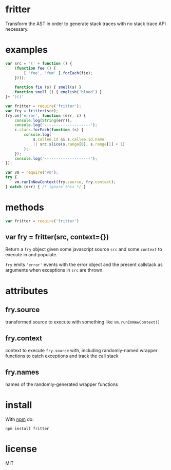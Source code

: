 fritter
=======

Transform the AST in order to generate stack traces with no stack trace API
necessary.

examples
========

``` js
var src = '(' + function () {
    (function fee () {
        [ 'foe', 'fum' ].forEach(fie);
    })();
    
    function fie (s) { smell(s) }
    function smell () { english('blood') }
}+ ')()'

var fritter = require('fritter');
var fry = fritter(src);
fry.on('error', function (err, c) {
    console.log(String(err));
    console.log('--------------------');
    c.stack.forEach(function (s) {
        console.log(
            s.callee.id && s.callee.id.name
            || src.slice(s.range[0], s.range[1] + 1)
        );
    });
    console.log('--------------------');
});

var vm = require('vm');
try {
    vm.runInNewContext(fry.source, fry.context);
} catch (err) { /* ignore this */ }
```

methods
=======

``` js
var fritter = require('fritter')
```

var fry = fritter(src, context={})
--------------------------------

Return a `fry` object given some javascript source `src` and some `context` to
execute in and populate.

`fry` emits `'error'` events with the error object and the present callstack as
arguments when exceptions in `src` are thrown.

attributes
==========

fry.source
----------

transformed source to execute with something like `vm.runInNewContext()`

fry.context
-----------

context to execute `fry.source` with, including randomly-named wrapper
functions to catch exceptions and track the call stack

fry.names
---------

names of the randomly-generated wrapper functions

install
=======

With [npm](http://npmjs.org) do:

```
npm install fritter
```

license
=======

MIT

